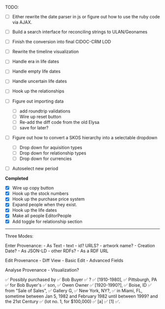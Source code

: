 TODO:

* [ ] Either rewrite the date parser in js or figure out how to use the ruby code via AJAX.
* [ ] Build a search interface for reconciling strings to ULAN/Geonames
* [ ] Finish the conversion into final CIDOC-CRM LOD
* [ ] Rewrite the timeline visualization

* [ ] Handle era in life dates
* [ ] Handle empty life dates
* [ ] Handle uncertain life dates
* [ ] Hook up the relationships

* [ ] Figure out importing data

  * [ ] add roundtrip validations
  * [ ] Wire up reset button
  * [ ] Re-add the diff code from the old Elysa
  * [ ] save for later?

* [ ] Figure out how to convert a SKOS hierarchy into a selectable dropdown

  * [ ] Drop down for aquisition types
  * [ ] Drop down for relationship types
  * [ ] Drop down for currencies

* [ ] Autoselect new period

**Completed**

* [x] Wire up copy button
* [x] Hook up the stock numbers
* [x] Hook up the purchase price system
* [x] Expand people when they exist.
* [x] Hook up the life dates
* [x] Make all people EditorPeople
* [x] Add toggle for relationship section

---

Three Modes:

Enter Provenance: - As Text - text - id? URLS? - artwork name? - Creation Date? - As JSON-LD - other RDFs? - As a RDF URL

Edit Provenance - Diff View - Basic Edit - Advanced Fields

Analyse Provenance - VIsualization?

✅ Possibly
purchased by
✅ Bob Buyer
✅ ?
✅ [1910-1980],
✅ Pittsburgh, PA
✅ for Bob Buyer's
✅ son,
✅ Owen Owner
✅ [1920-1990?],
✅ Boise, ID
✅ from "Sale of Sales",
✅ Gallery G,
✅ New York, NY?,
✅ in Miami, FL,
sometime between Jan 5, 1982 and February 1982 until between 1999? and the 21st Century
✅ (lot no. 1, for $100,000)
✅ [a]
✅ [1]
✅.
